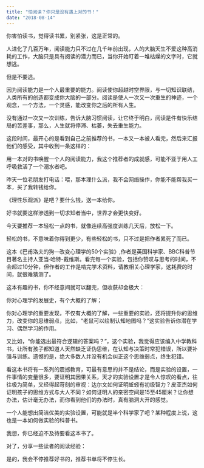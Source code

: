 ```yaml
---
title: "怕阅读？你只是没有遇上对的书！"
date: "2018-08-14"
---
```


你害怕读书，觉得读书累，别紧张，这是正常的。

人进化了几百万年，阅读能力只不过在几千年前出现，人的大脑天生不爱这种高消耗的工作，大脑只是具有阅读的潜力而已，当你开始盯着一堆枯燥的文字时，它就想逃。

但是不要逃。

因为阅读能力是一个人最重要的能力。阅读使你超越时空界限，与一切知识联结，人类所有的创造都变成你大脑的一部分。阅读是使人一次又一次重生的神迹，一个观念，一个方法，一个灵感，能改变你之后的所有人生。

没有通过一次又一次训练，告诉大脑习惯阅读，让它终于明白，阅读是件有快乐结局的苦差事，那么，人生就将停滞、枯萎，失去重生能力。

这段时间，最开心的是看到自己之前推荐的书，一本又一本被人看完，然后来汇报他们的感受，其中收到一条这样的：

用一本对的书唤醒一个人的阅读能力，我这个推荐者的成就感，可能不亚于用人工呼吸救活了一个溺水者吧。

昨天一位老朋友打电话：喂，那本理什么派，我不会网络操作，你能不能帮我买一本，买了我转钱给你。

《理性乐观派》是吧？要什么钱，送一本给你。

好书就要这样渗透到一切求知者当中，世界才会更快变好。

今天要推荐一本轻松一点的书，就像连续高强度训练几天后，放松一下。

轻松的书，不意味着你得到更少，有些轻松的书，只不过是把作者累死了而已。

这本《巴甫洛夫的狗—改变心理学的50个实验》,作者是英国科学家、BBC科普节目著名主持人亚当·哈特-戴维斯。看完每一个实验，包括你赞叹与思考的时间，不会超过10分钟，但作者的工作是啃完学术资料，请教相关心理学家，这耗费的时间，就很难猜测了。

这本有趣的书，你不经意间就可以翻完，但收获却会极大：

你对心理学的发展史，有个大概的了解；

你对心理学的重要发现，不仅有大概的了解，一些重要的实验，还将提升你的思维力，改变你的思维弱点，比如，“老鼠可以绘制认知地图吗？”这实验告诉你潜在学习、偶然学习的作用。

又比如，“你能选出最符合逻辑的答案吗？”，这个实验，我觉得应该编入中学教科书，让所有孩子都知道人天然缺乏证伪思维，在认知与决策时常犯错误，所以要补强与训练。遗憾的是，绝大多数人并没有机会纠正这个思维弱点，终生犯错。

看这本书将有一系列的震撼教育，可最有意思的并不是结论，而是实验的设置，一件事情的变量很多，要证明其因果关系，天才的实验设置才是令人惊叹的看点，往往极为简单，又经得起苛刻的审视：达尔文如何证明蚯蚓有初级智力？皮亚杰如何证明孩子的思维方式与大人不同？如何证明人的亲密空间是15至45厘米？让你想办法，估计毫无办法，而你看到他们的办法时，真有脑洞大开的感觉。

一个人能想出简洁优美的实验设置，可能就是半个科学家了吧？某种程度上说，这也是一本如何做实验的科普书。

我想，你已经迫不及待要看这本书了。

对了，分享一些读者的阅读经验：

是的，我会不停推荐好书的，推荐书单将不停生长。

